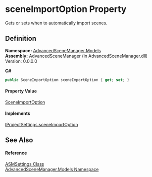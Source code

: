 # sceneImportOption Property


Gets or sets when to automatically import scenes.



## Definition
**Namespace:** <a href="N_AdvancedSceneManager_Models">AdvancedSceneManager.Models</a>  
**Assembly:** AdvancedSceneManager (in AdvancedSceneManager.dll) Version: 0.0.0.0

**C#**
``` C#
public SceneImportOption sceneImportOption { get; set; }
```



#### Property Value
<a href="T_AdvancedSceneManager_Models_Enums_SceneImportOption">SceneImportOption</a>

#### Implements
<a href="P_AdvancedSceneManager_DependencyInjection_IProjectSettings_sceneImportOption">IProjectSettings.sceneImportOption</a>  


## See Also


#### Reference
<a href="T_AdvancedSceneManager_Models_ASMSettings">ASMSettings Class</a>  
<a href="N_AdvancedSceneManager_Models">AdvancedSceneManager.Models Namespace</a>  
